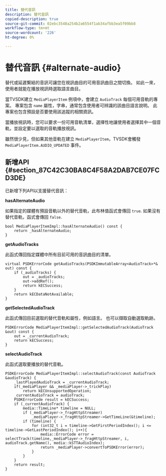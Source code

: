 ```yaml
---
title: 替代音訊
description: 替代音訊
copied-description: true
source-git-commit: 02ebc3548a254b2a6554f1ab34afbb3ea5f09bb8
workflow-type: tm+mt
source-wordcount: '226'
ht-degree: 0%

---
```


# 替代音訊 {#alternate-audio}

替代或延遲繫結的音訊可讓您在視訊曲目的可用音訊曲目之間切換。 如此一來，使用者就能在播放視訊時選取語言曲目。

<!--<a id="section_E4F9DC28A2944BD08B4190A7F98A8365"></a>-->

當TVSDK建立 `MediaPlayerItem` 例項中，會建立 `AudioTrack` 每個可用音軌的專案。 專案包含 `name` 屬性，字串，通常包含使用者可辨識的該曲目語言說明。 此專案也包含預設是否要使用該追蹤的相關資訊。

當播放視訊時，您可以要求一份可用音軌清單，選擇性地讓使用者選擇其中一個音軌，並設定要以選取的音軌播放視訊。

雖然很少見，但如果其他音軌在建立 `MediaPlayerItem`，TVSDK會觸發 `MediaPlayerItem.AUDIO_UPDATED` 事件。

## 新增API {#section_87C42C30BA8C4F58A2DAB7CE07FCD3DE}

已新增下列API以支援替代音訊：

**hasAlternateAudio**

如果指定的媒體有預設音軌以外的替代音軌，此布林值函式會傳回 `true`. 如果沒有替代音軌，函式會傳回 `false`.

```
bool MediaPlayerItemImpl::hasAlternateAudio() const { 
    return _hasAlternateAudio; 
}
```

**getAudioTracks**

此函式傳回指定媒體中所有目前可用的音訊曲目的清單。

```
virtual PSDKErrorCode getAudioTracks(PSDKImmutableArray<AudioTrack>*& out) const { 
    if (_audioTracks) { 
        out = _audioTracks; 
        out->addRef(); 
        return kECSuccess; 
    } 
    return kECDataNotAvailable; 
} 
```

**getSelectedAudioTrack**

此函式傳回目前選取的替代音軌和屬性，例如語言。 也可以擷取自動選取軌跡。

```
PSDKErrorCode MediaPlayerItemImpl::getSelectedAudioTrack(AudioTrack &out) const { 
    out = _currentAudioTrack; 
    return kECSuccess; 
}
```

**selectAudioTrack**

此函式選取要播放的替代音軌。

```
PSDKErrorCode MediaPlayerItemImpl::selectAudioTrack(const AudioTrack &audioTrack) { 
    _lastPlayedAudioTrack = _currentAudioTrack; 
    if(_mediaPlayer && _mediaPlayer->_trickPlay) 
        return kECUnsupportedOperation; 
    _currentAudioTrack = audioTrack; 
    PSDKErrorCode result = kECSuccess; 
    if (_currentAudioTrack) { 
        media::TimeLine* timeline = NULL; 
        if (_mediaPlayer->_fragHttpStreamer) 
            _mediaPlayer->_fragHttpStreamer->GetTimeLine(&timeline); 
        if (timeline) { 
            for (int32_t i = timeline->GetFirstPeriodIndex(); i <= timeline->GetLastPeriodIndex(); i++){ 
                media::ErrorCode error = selectTrack(timeline,_mediaPlayer->_fragHttpStreamer, i, audioTrack.getName(), media::kSTTAudioIndex); 
                return _mediaPlayer->convertToPSDKError(error); 
            } 
        } 
    }   
    return result; 
}
```
